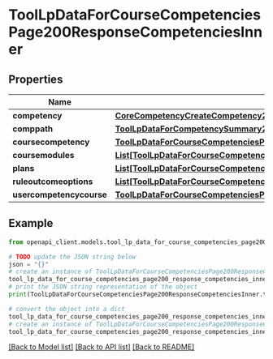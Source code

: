 # ToolLpDataForCourseCompetenciesPage200ResponseCompetenciesInner


## Properties

Name | Type | Description | Notes
------------ | ------------- | ------------- | -------------
**competency** | [**CoreCompetencyCreateCompetency200Response**](CoreCompetencyCreateCompetency200Response.md) |  | [optional] 
**comppath** | [**ToolLpDataForCompetencySummary200ResponseComppath**](ToolLpDataForCompetencySummary200ResponseComppath.md) |  | [optional] 
**coursecompetency** | [**ToolLpDataForCourseCompetenciesPage200ResponseCompetenciesInnerCoursecompetency**](ToolLpDataForCourseCompetenciesPage200ResponseCompetenciesInnerCoursecompetency.md) |  | [optional] 
**coursemodules** | [**List[ToolLpDataForCourseCompetenciesPage200ResponseCompetenciesInnerCoursemodulesInner]**](ToolLpDataForCourseCompetenciesPage200ResponseCompetenciesInnerCoursemodulesInner.md) |  | [optional] 
**plans** | [**List[ToolLpDataForCourseCompetenciesPage200ResponseCompetenciesInnerPlansInner]**](ToolLpDataForCourseCompetenciesPage200ResponseCompetenciesInnerPlansInner.md) |  | [optional] 
**ruleoutcomeoptions** | [**List[ToolLpDataForCourseCompetenciesPage200ResponseCompetenciesInnerRuleoutcomeoptionsInner]**](ToolLpDataForCourseCompetenciesPage200ResponseCompetenciesInnerRuleoutcomeoptionsInner.md) |  | [optional] 
**usercompetencycourse** | [**ToolLpDataForCourseCompetenciesPage200ResponseCompetenciesInnerUsercompetencycourse**](ToolLpDataForCourseCompetenciesPage200ResponseCompetenciesInnerUsercompetencycourse.md) |  | [optional] 

## Example

```python
from openapi_client.models.tool_lp_data_for_course_competencies_page200_response_competencies_inner import ToolLpDataForCourseCompetenciesPage200ResponseCompetenciesInner

# TODO update the JSON string below
json = "{}"
# create an instance of ToolLpDataForCourseCompetenciesPage200ResponseCompetenciesInner from a JSON string
tool_lp_data_for_course_competencies_page200_response_competencies_inner_instance = ToolLpDataForCourseCompetenciesPage200ResponseCompetenciesInner.from_json(json)
# print the JSON string representation of the object
print(ToolLpDataForCourseCompetenciesPage200ResponseCompetenciesInner.to_json())

# convert the object into a dict
tool_lp_data_for_course_competencies_page200_response_competencies_inner_dict = tool_lp_data_for_course_competencies_page200_response_competencies_inner_instance.to_dict()
# create an instance of ToolLpDataForCourseCompetenciesPage200ResponseCompetenciesInner from a dict
tool_lp_data_for_course_competencies_page200_response_competencies_inner_from_dict = ToolLpDataForCourseCompetenciesPage200ResponseCompetenciesInner.from_dict(tool_lp_data_for_course_competencies_page200_response_competencies_inner_dict)
```
[[Back to Model list]](../README.md#documentation-for-models) [[Back to API list]](../README.md#documentation-for-api-endpoints) [[Back to README]](../README.md)


